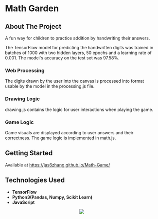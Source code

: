 # Math Garden

<!-- ABOUT THE PROJECT -->
## About The Project
A fun way for children to practice addition by handwriting their answers.  

The TensorFlow model for predicting the handwritten digits was trained in batches of 1000 with two hidden layers, 50 epochs and a learning rate of 0.001. The model's accuracy on the test set was 97.58%.

### Web Processing
The digits drawn by the user into the canvas is processed into format usable by the model in the processing.js file.

### Drawing Logic
drawing.js contains the logic for user interactions when playing the game. 

### Game Logic
Game visuals are displayed according to user answers and their correctness. The game logic is implemented in math.js.

## Getting Started 
Available at https://jas6zhang.github.io/Math-Game/

## Technologies Used 
* **TensorFlow**
* **Python3(Pandas, Numpy, Scikit Learn)**
* **JavaScript**
<p align="center">
  <a href="https://skillicons.dev">
    <img src="https://skillicons.dev/icons?i=tensorflow,py,js" />
  </a>
</p>

